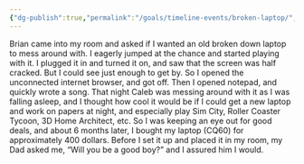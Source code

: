 ```yaml
---
{"dg-publish":true,"permalink":"/goals/timeline-events/broken-laptop/","title":"Broken laptop","tags":["timeline","personal"]}
---
```



Brian came into my room and asked if I wanted an old broken down laptop to mess around with. I eagerly jumped at the chance and started playing with it. I plugged it in and turned it on, and saw that the screen was half cracked. But I could see just enough to get by. So I opened the unconnected internet browser, and got off. Then I opened notepad, and quickly wrote a song. That night Caleb was messing around with it as I was falling asleep, and I thought how cool it would be if I could get a new laptop and work on papers at night, and especially play Sim City, Roller Coaster Tycoon, 3D Home Architect, etc. So I was keeping an eye out for good deals, and about 6 months later, I bought my laptop (CQ60) for approximately 400 dollars. Before I set it up and placed it in my room, my Dad asked me, “Will you be a good boy?” and I assured him I would.